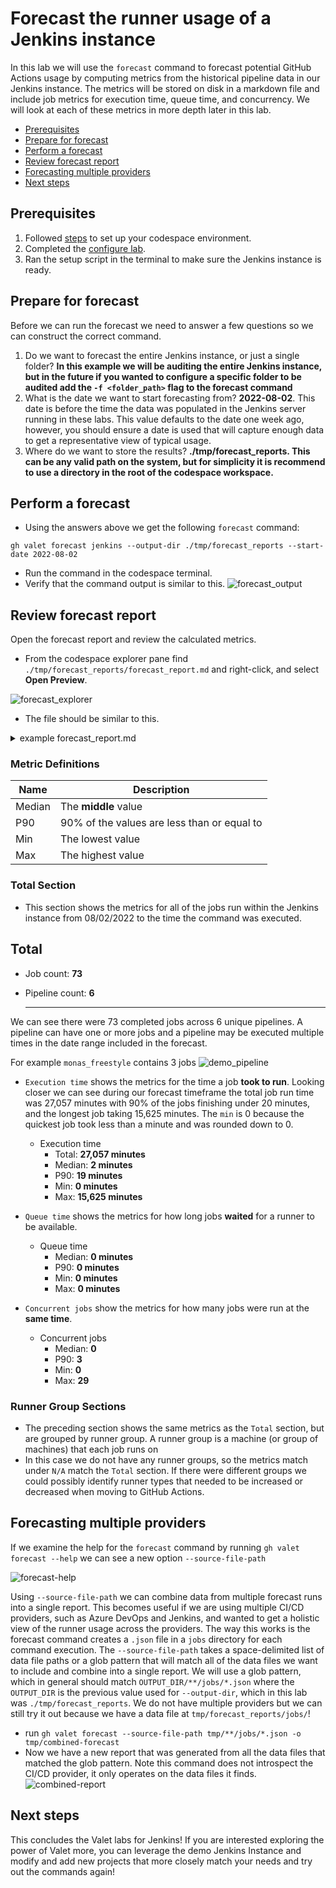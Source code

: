 # Forecast the runner usage of a Jenkins instance

In this lab we will use the `forecast` command to forecast potential GitHub Actions usage by computing metrics from the historical pipeline data in our Jenkins instance. The metrics will be stored on disk in a markdown file and include job metrics for execution time, queue time, and concurrency. We will look at each of these metrics in more depth later in this lab.

- [Prerequisites](#prerequisites)
- [Prepare for forecast](#prepare-for-forecast)
- [Perform a forecast](#perform-a-forecast)
- [Review forecast report](#review-forecast-report)
- [Forecasting multiple providers](#forecasting-multiple-providers)
- [Next steps](#next-steps)

## Prerequisites

1. Followed [steps](../jenkins#readme) to set up your codespace environment.
2. Completed the [configure lab](../Jenkins/valet-configure-lab.md).
3. Ran the setup script in the terminal to make sure the Jenkins instance is ready.

## Prepare for forecast

Before we can run the forecast we need to answer a few questions so we can construct the correct command.

1) Do we want to forecast the entire Jenkins instance, or just a single folder? __In this example we will be auditing the entire Jenkins instance, but in the future if you wanted to configure a specific folder to be audited add the `-f <folder_path>` flag to the forecast command__
2) What is the date we want to start forecasting from?  __2022-08-02__. This date is before the time the data was populated in the Jenkins server running in these labs. This value defaults to the date one week ago, however, you should ensure a date is used that will capture enough data to get a representative view of typical usage.
3) Where do we want to store the results? __./tmp/forecast_reports. This can be any valid path on the system, but for simplicity it is recommend to use a directory in the root of the codespace workspace.__

## Perform a forecast

- Using the answers above we get the following `forecast` command:

```
gh valet forecast jenkins --output-dir ./tmp/forecast_reports --start-date 2022-08-02
```

- Run the command in the codespace terminal.
- Verify that the command output is similar to this.
  ![forecast_output](https://user-images.githubusercontent.com/19557880/186223037-18556c82-5a29-4434-bc17-4b906d704967.png)

## Review forecast report

Open the forecast report and review the calculated metrics.

- From the codespace explorer pane find `./tmp/forecast_reports/forecast_report.md` and right-click, and select __Open Preview__.

![forecast_explorer](https://user-images.githubusercontent.com/18723510/185234641-948a551b-316f-4cce-9e7d-4c078ae11a04.png)

- The file should be similar to this.

<details>
<summary>example forecast_report.md</summary>

# Forecast report for [Jenkins](http://localhost:8080)

- Valet version: __0.1.0.13448(2222622ecf83e372990e1657b1293e1ac552be21)__
- Performed at: __8/23/22 at 17:11__
- Date range: __8/2/22 - 8/23/22__

## Total

- Job count: __73__
- Pipeline count: __6__

- Execution time

  - Total: __27,057 minutes__
  - Median: __2 minutes__
  - P90: __19 minutes__
  - Min: __0 minutes__
  - Max: __15,625 minutes__

- Queue time

  - Median: __0 minutes__
  - P90: __0 minutes__
  - Min: __0 minutes__
  - Max: __0 minutes__

- Concurrent jobs

  - Median: __1__
  - P90: __3__
  - Min: __0__
  - Max: __29__

    ---

## N/A

- Job count: __73__
- Pipeline count: __6__

- Execution time

  - Total: __27,057 minutes__
  - Median: __2 minutes__
  - P90: __19 minutes__
  - Min: __0 minutes__
  - Max: __15,625 minutes__

- Queue time

  - Median: __0 minutes__
  - P90: __0 minutes__
  - Min: __0 minutes__
  - Max: __0 minutes__

- Concurrent jobs

  - Median: __1__
  - P90: __3__
  - Min: __0__
  - Max: __29__

    > Note: Concurrent jobs are calculated by using a sliding window of 1m 0s.

</details>

### Metric Definitions

|  Name | Description |
| ----- | ----------- |
| Median | The __middle__ value |
| P90 | 90% of the values are less than or equal to |
| Min | The lowest value |
| Max | The highest value |

### Total Section

- This section shows the metrics for all of the jobs run within the Jenkins instance from 08/02/2022 to the time the command was executed.

## Total

- Job count: __73__
- Pipeline count: __6__

   ---
We can see there were 73 completed jobs across 6 unique pipelines. A pipeline can have one or more jobs and a pipeline may be executed multiple times in the date range included in the forecast.
  
  For example `monas_freestyle` contains 3 jobs
  ![demo_pipeline](https://user-images.githubusercontent.com/19557880/186261368-d4dbbe8d-71e0-4084-bbbb-7557e9dbbb86.png)

- `Execution time` shows the metrics for the time a job __took to run__. Looking closer we can see during our forecast timeframe the total job run time was 27,057 minutes with 90% of the jobs finishing under 20 minutes, and the longest job taking 15,625 minutes.  The `min` is 0 because the quickest job took less than a minute and was rounded down to 0.
  - Execution time
    - Total: __27,057 minutes__
    - Median: __2 minutes__
    - P90: __19 minutes__
    - Min: __0 minutes__
    - Max: __15,625 minutes__

- `Queue time` shows the metrics for how long jobs __waited__ for a runner to be available.  
  - Queue time
    - Median: __0 minutes__
    - P90: __0 minutes__
    - Min: __0 minutes__
    - Max: __0 minutes__

- `Concurrent jobs` show the metrics for how many jobs were run at the __same time__.
  - Concurrent jobs
    - Median: __0__
    - P90: __3__
    - Min: __0__
    - Max: __29__

### Runner Group Sections

- The preceding section shows the same metrics as the `Total` section, but are grouped by runner group. A runner group is a machine (or group of machines) that each job runs on
- In this case we do not have any runner groups, so the metrics match under `N/A` match the `Total` section. If there were different groups we could possibly identify runner types that needed to be increased or decreased when moving to GitHub Actions.

## Forecasting multiple providers

If we examine the help for the `forecast` command by running `gh valet forecast --help` we can see a new option `--source-file-path`

![forecast-help](https://user-images.githubusercontent.com/19557880/186263140-f02c6cab-7979-417c-bdfe-b9590e9c5597.png)

Using `--source-file-path` we can combine data from multiple forecast runs into a single report.  This becomes useful if we are using multiple CI/CD providers, such as Azure DevOps and Jenkins, and wanted to get a holistic view of the runner usage across the providers.  The way this works is the forecast command creates a `.json` file in a `jobs` directory for each command execution.  The `--source-file-path` takes a space-delimited list of data file paths or a glob pattern that will match all of the data files we want to include and combine into a single report. We will use a glob pattern, which in general should match `OUTPUT_DIR/**/jobs/*.json` where the `OUTPUT_DIR` is the previous value used for `--output-dir`, which in this lab was `./tmp/forecast_reports`. We do not have multiple providers but we can still try it out because we have a data file at `tmp/forecast_reports/jobs/`!

- run `gh valet forecast --source-file-path tmp/**/jobs/*.json -o tmp/combined-forecast`
- Now we have a new report that was generated from all the data files that matched the glob pattern. Note this command does not introspect the CI/CD provider, it only operates on the data files it finds.  
![combined-report](https://user-images.githubusercontent.com/19557880/186264213-b3201710-8093-4ae5-9aef-5c7f95cc3951.png)

## Next steps

This concludes the Valet labs for Jenkins! If you are interested exploring the power of Valet more, you can leverage the demo Jenkins Instance and modify and add new projects that more closely match your needs and try out the commands again!
